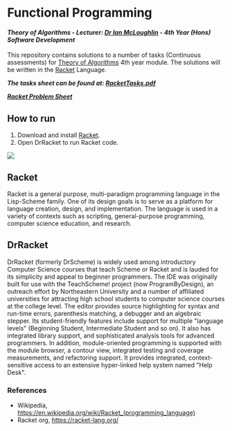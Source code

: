 # Functional Programming
#### *Theory of Algorithms - Lecturer: [Dr Ian McLoughlin](ianmcloughlin.github.io) - 4th Year (Hons) Software Development*
This repository contains solutions to a number of tasks (Continuous assessments) for [Theory of Algorithms](https://ianmcloughlin.github.io/theoryofalgorithms) 4th year module. The solutions will be written in the [Racket](https://racket-lang.org/) Language.

**_The tasks sheet can be found at: [RacketTasks.pdf](https://github.com/ianburkeixiv/Racket_Tasks/blob/master/RacketTasks.pdf)_**

**_[Racket Problem Sheet](https://github.com/ianburkeixiv/RacketProblemSheet)_**

## How to run
1. Download and install [Racket](http://download.racket-lang.org/).
2. Open DrRacket to run Racket code.

![](https://user-images.githubusercontent.com/22341150/37475598-f94af710-286a-11e8-9f80-c50261e11380.gif)



## Racket
Racket is a general purpose, multi-paradigm programming language in the Lisp-Scheme family. One of its design goals is to serve as a platform for language creation, design, and implementation. The language is used in a variety of contexts such as scripting, general-purpose programming, computer science education, and research.

## DrRacket
DrRacket (formerly DrScheme) is widely used among introductory Computer Science courses that teach Scheme or Racket and is lauded for its simplicity and appeal to beginner programmers. The IDE was originally built for use with the TeachScheme! project (now ProgramByDesign), an outreach effort by Northeastern University and a number of affiliated universities for attracting high school students to computer science courses at the college level.
The editor provides source highlighting for syntax and run-time errors, parenthesis matching, a debugger and an algebraic stepper. Its student-friendly features include support for multiple "language levels" (Beginning Student, Intermediate Student and so on). It also has integrated library support, and sophisticated analysis tools for advanced programmers. In addition, module-oriented programming is supported with the module browser, a contour view, integrated testing and coverage measurements, and refactoring support. It provides integrated, context-sensitive access to an extensive hyper-linked help system named "Help Desk".

### References
- Wikipedia, https://en.wikipedia.org/wiki/Racket_(programming_language)
- Racket org, https://racket-lang.org/

